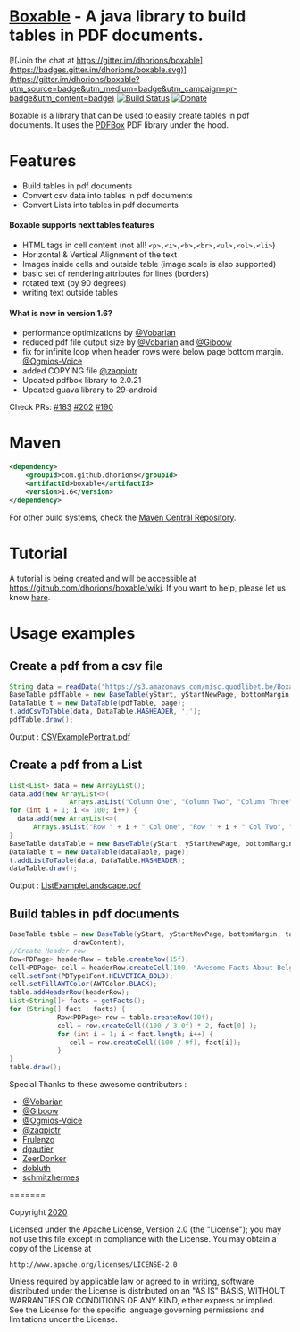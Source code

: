 [Boxable](http://dhorions.github.io/boxable/) - A java library to build tables in PDF documents.
=======

[![Join the chat at https://gitter.im/dhorions/boxable](https://badges.gitter.im/dhorions/boxable.svg)](https://gitter.im/dhorions/boxable?utm_source=badge&utm_medium=badge&utm_campaign=pr-badge&utm_content=badge)
[![Build Status](https://travis-ci.org/dhorions/boxable.svg?branch=master)](https://travis-ci.org/dhorions/boxable)
[![Donate](https://www.paypalobjects.com/en_US/i/btn/btn_donate_SM.gif)](https://www.paypal.com/cgi-bin/webscr?cmd=_s-xclick&hosted_button_id=5UL3NVLA852MN&source=url)

Boxable is a library that can be used to easily create tables in pdf documents.  It uses the [PDFBox](https://pdfbox.apache.org/) PDF library under the hood.

# Features

- Build tables in pdf documents
- Convert csv data into tables in pdf documents
- Convert Lists into tables in pdf documents

#### Boxable supports next tables features
- HTML tags in cell content (not all! `<p>,<i>,<b>,<br>,<ul>,<ol>,<li>`)
- Horizontal & Vertical Alignment of the text
- Images inside cells and outside table (image scale is also supported)
- basic set of rendering attributes for lines (borders)
- rotated text (by 90 degrees)
- writing text outside tables

#### What is new in version 1.6?
- performance optimizations by [@Vobarian](https://github.com/vobarian)
- reduced pdf file output size by  [@Vobarian](https://github.com/vobarian) and  [@Giboow](https://github.com/giboow)
- fix for infinite loop when header rows were below page bottom margin.  [@Ogmios-Voice](https://github.com/ogmios-voice)
- added COPYING file [@zaqpiotr](https://github.com/zaqpiotr)
- Updated pdfbox library to 2.0.21
- Updated guava library to 29-android

Check PRs:
[#183](https://github.com/dhorions/boxable/pull/183)
[#202](https://github.com/dhorions/boxable/pull/202)
[#190](https://github.com/dhorions/boxable/pull/190)


# Maven
```xml
<dependency>
    <groupId>com.github.dhorions</groupId>
    <artifactId>boxable</artifactId>
    <version>1.6</version>
</dependency>
```
For other build systems, check the [Maven Central Repository](http://search.maven.org/#search%7Cga%7C1%7Ca%3A%22boxable%22).


# Tutorial

A tutorial is being created and will be accessible at https://github.com/dhorions/boxable/wiki.
If you want to help, please let us know  [here](https://github.com/dhorions/boxable/issues/41).

# Usage examples

## Create a pdf from a csv file 

```java
String data = readData("https://s3.amazonaws.com/misc.quodlibet.be/Boxable/Eurostat_Immigration_Applications.csv");
BaseTable pdfTable = new BaseTable(yStart, yStartNewPage, bottomMargin, tableWidth, margin, doc, page, true,true);
DataTable t = new DataTable(pdfTable, page);
t.addCsvToTable(data, DataTable.HASHEADER, ';');
pdfTable.draw();
```
Output : [CSVExamplePortrait.pdf](https://s3.amazonaws.com/misc.quodlibet.be/Boxable/CSVexamplePortrait.pdf)

## Create a pdf from a List

```java
List<List> data = new ArrayList();
data.add(new ArrayList<>(
               Arrays.asList("Column One", "Column Two", "Column Three", "Column Four", "Column Five")));
for (int i = 1; i <= 100; i++) {
  data.add(new ArrayList<>(
      Arrays.asList("Row " + i + " Col One", "Row " + i + " Col Two", "Row " + i + " Col Three", "Row " + i + " Col Four", "Row " + i + " Col Five")));
}
BaseTable dataTable = new BaseTable(yStart, yStartNewPage, bottomMargin, tableWidth, margin, doc, page, true, true);
DataTable t = new DataTable(dataTable, page);
t.addListToTable(data, DataTable.HASHEADER);
dataTable.draw();
```
Output : [ListExampleLandscape.pdf](https://s3.amazonaws.com/misc.quodlibet.be/Boxable/ListExampleLandscape.pdf)

## Build tables in pdf documents

```java
BaseTable table = new BaseTable(yStart, yStartNewPage, bottomMargin, tableWidth, margin, doc, page, true,
				drawContent);
//Create Header row
Row<PDPage> headerRow = table.createRow(15f);
Cell<PDPage> cell = headerRow.createCell(100, "Awesome Facts About Belgium");
cell.setFont(PDType1Font.HELVETICA_BOLD);
cell.setFillAWTColor(AWTColor.BLACK);
table.addHeaderRow(headerRow);
List<String[]> facts = getFacts();
for (String[] fact : facts) {
			Row<PDPage> row = table.createRow(10f);
			cell = row.createCell((100 / 3.0f) * 2, fact[0] );
			for (int i = 1; i < fact.length; i++) {
			   cell = row.createCell((100 / 9f), fact[i]);
			}
}
table.draw();
```

Special Thanks to these awesome contributers : 
- [@Vobarian](https://github.com/vobarian)
- [@Giboow](https://github.com/giboow)
- [@Ogmios-Voice](https://github.com/ogmios-voice)
- [@zaqpiotr](https://github.com/zaqpiotr)
- [Frulenzo](https://github.com/Frulenzo)
- [dgautier](https://github.com/dgautier)
- [ZeerDonker](https://github.com/ZeerDonker)
- [dobluth](https://github.com/dobluth)
- [schmitzhermes](https://github.com/schmitzhermes)

=======

Copyright [2020](Quodlibet.be)

Licensed under the Apache License, Version 2.0 (the "License");
you may not use this file except in compliance with the License.
You may obtain a copy of the License at

    http://www.apache.org/licenses/LICENSE-2.0

Unless required by applicable law or agreed to in writing, software
distributed under the License is distributed on an "AS IS" BASIS,
WITHOUT WARRANTIES OR CONDITIONS OF ANY KIND, either express or implied.
See the License for the specific language governing permissions and
limitations under the License.
